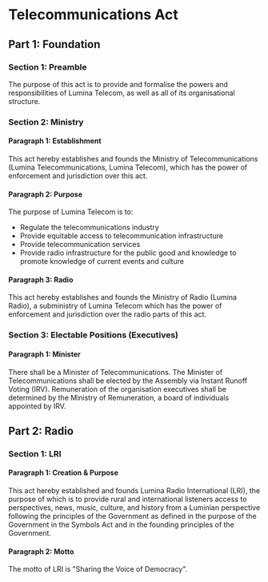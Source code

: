 # Telecommunications Act

## Part 1: Foundation

### Section 1: Preamble
The purpose of this act is to provide and formalise the powers and responsibilities of Lumina Telecom, as well as all of its organisational structure.

### Section 2: Ministry

#### Paragraph 1: Establishment
This act hereby establishes and founds the Ministry of Telecommunications (Lumina Telecommunications, Lumina Telecom), which has the power of enforcement and jurisdiction over this act.

#### Paragraph 2: Purpose
The purpose of Lumina Telecom is to: 

- Regulate the telecommunications industry
- Provide equitable access to telecommunication infrastructure
- Provide telecommunication services
- Provide radio infrastructure for the public good and knowledge to promote knowledge of current events and culture

#### Paragraph 3: Radio
This act hereby establishes and founds the Ministry of Radio (Lumina Radio), a subministry of Lumina Telecom which has the power of enforcement and jurisdiction over the radio parts of this act.

### Section 3: Electable Positions (Executives)

#### Paragraph 1: Minister
There shall be a Minister of Telecommunications. The Minister of Telecommunications shall be elected by the Assembly via Instant Runoff Voting (IRV). Remuneration of the organisation executives shall be determined by the Ministry of Remuneration, a board of individuals appointed by IRV.


## Part 2: Radio

### Section 1: LRI

#### Paragraph 1: Creation & Purpose
This act hereby established and founds Lumina Radio International (LRI), the purpose of which is to provide rural and international listeners access to perspectives, news, music, culture, and history from a Luminian perspective following the principles of the Government as defined in the purpose of the Government in the Symbols Act and in the founding principles of the Government.

#### Paragraph 2: Motto
The motto of LRI is "Sharing the Voice of Democracy".
